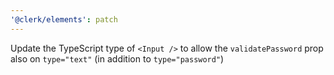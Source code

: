 ```yaml
---
'@clerk/elements': patch
---
```


Update the TypeScript type of `<Input />` to allow the `validatePassword` prop also on `type="text"` (in addition to `type="password"`)
